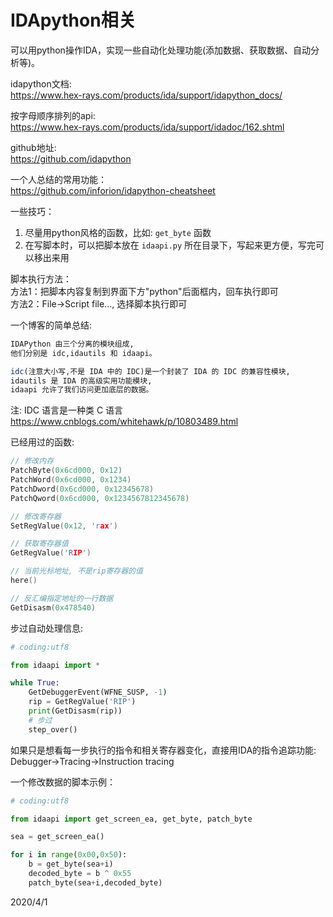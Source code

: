 # IDApython相关

可以用python操作IDA，实现一些自动化处理功能(添加数据、获取数据、自动分析等)。  

idapython文档:  
https://www.hex-rays.com/products/ida/support/idapython_docs/  

按字母顺序排列的api:  
https://www.hex-rays.com/products/ida/support/idadoc/162.shtml  

github地址:  
https://github.com/idapython  

一个人总结的常用功能：  
https://github.com/inforion/idapython-cheatsheet  

一些技巧：  
1. 尽量用python风格的函数，比如: `get_byte` 函数
2. 在写脚本时，可以把脚本放在 `idaapi.py` 所在目录下，写起来更方便，写完可以移出来用

脚本执行方法：  
方法1：把脚本内容复制到界面下方"python"后面框内，回车执行即可  
方法2：File->Script file..., 选择脚本执行即可  


一个博客的简单总结:  
```r
IDAPython 由三个分离的模块组成,
他们分别是 idc,idautils 和 idaapi。

idc(注意大小写,不是 IDA 中的 IDC)是一个封装了 IDA 的 IDC 的兼容性模块,
idautils 是 IDA 的高级实用功能模块,
idaapi 允许了我们访问更加底层的数据。
```
注: IDC 语言是一种类 C 语言  
https://www.cnblogs.com/whitehawk/p/10803489.html  


已经用过的函数:  
```c
// 修改内存
PatchByte(0x6cd000, 0x12)
PatchWord(0x6cd000, 0x1234)
PatchDword(0x6cd000, 0x12345678)
PatchQword(0x6cd000, 0x1234567812345678)

// 修改寄存器
SetRegValue(0x12, 'rax')

// 获取寄存器值
GetRegValue('RIP')

// 当前光标地址, 不是rip寄存器的值
here()

// 反汇编指定地址的一行数据
GetDisasm(0x478540)
```


步过自动处理信息:  
```python
# coding:utf8

from idaapi import *

while True:
    GetDebuggerEvent(WFNE_SUSP, -1) 
    rip = GetRegValue('RIP')
    print(GetDisasm(rip))
    # 步过
    step_over()
```
如果只是想看每一步执行的指令和相关寄存器变化，直接用IDA的指令追踪功能:  
Debugger->Tracing->Instruction tracing  


一个修改数据的脚本示例：  
```python
# coding:utf8

from idaapi import get_screen_ea, get_byte, patch_byte

sea = get_screen_ea()

for i in range(0x00,0x50):
    b = get_byte(sea+i)
    decoded_byte = b ^ 0x55
    patch_byte(sea+i,decoded_byte)
```


2020/4/1  
